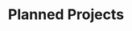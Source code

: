 ---
title: Planned Projects
cms_exclude: true

view: article-grid
design:
  spacing: 6rem
  columns: 3
  

# Optional header image (relative to `static/media/` folder).
sections:
  - block: collection
    content:
      title: Planned Projects
      text: ''
      filters:
        folders:
          - planned
    design:
      view: article-grid
      fill_image: false
---